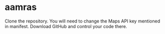 aamras
======

Clone the repository.
You will need to change the Maps API key mentioned in manifest.
Download GitHub and control your code there.

